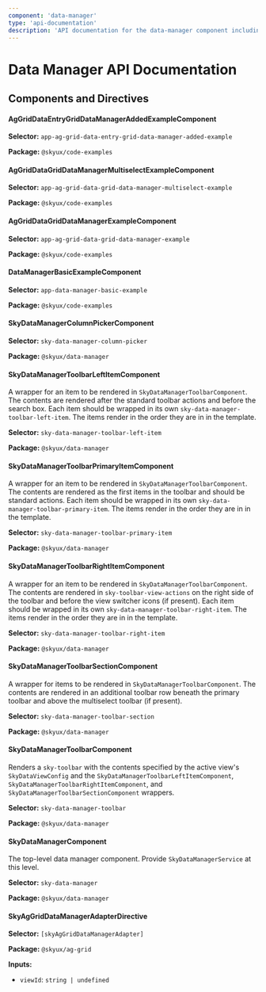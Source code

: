 ```yaml
---
component: 'data-manager'
type: 'api-documentation'
description: 'API documentation for the data-manager component including components, interfaces, and types.'
---
```


# Data Manager API Documentation

## Components and Directives

#### AgGridDataEntryGridDataManagerAddedExampleComponent

**Selector:** `app-ag-grid-data-entry-grid-data-manager-added-example`

**Package:** `@skyux/code-examples`

#### AgGridDataGridDataManagerMultiselectExampleComponent

**Selector:** `app-ag-grid-data-grid-data-manager-multiselect-example`

**Package:** `@skyux/code-examples`

#### AgGridDataGridDataManagerExampleComponent

**Selector:** `app-ag-grid-data-grid-data-manager-example`

**Package:** `@skyux/code-examples`

#### DataManagerBasicExampleComponent

**Selector:** `app-data-manager-basic-example`

**Package:** `@skyux/code-examples`

#### SkyDataManagerColumnPickerComponent

**Selector:** `sky-data-manager-column-picker`

**Package:** `@skyux/data-manager`

#### SkyDataManagerToolbarLeftItemComponent

A wrapper for an item to be rendered in `SkyDataManagerToolbarComponent`. The contents are
rendered after the standard toolbar actions and before the search box. Each item should be
wrapped in its own `sky-data-manager-toolbar-left-item`. The items render in the order they are in in the template.

**Selector:** `sky-data-manager-toolbar-left-item`

**Package:** `@skyux/data-manager`

#### SkyDataManagerToolbarPrimaryItemComponent

A wrapper for an item to be rendered in `SkyDataManagerToolbarComponent`. The contents are
rendered as the first items in the toolbar and should be standard actions. Each item should be
wrapped in its own `sky-data-manager-toolbar-primary-item`. The items render in the order they are in in the template.

**Selector:** `sky-data-manager-toolbar-primary-item`

**Package:** `@skyux/data-manager`

#### SkyDataManagerToolbarRightItemComponent

A wrapper for an item to be rendered in `SkyDataManagerToolbarComponent`. The contents are
rendered in `sky-toolbar-view-actions` on the right side of the toolbar and before the view
switcher icons (if present). Each item should be wrapped in its own
`sky-data-manager-toolbar-right-item`. The items render in the order they are in in the template.

**Selector:** `sky-data-manager-toolbar-right-item`

**Package:** `@skyux/data-manager`

#### SkyDataManagerToolbarSectionComponent

A wrapper for items to be rendered in `SkyDataManagerToolbarComponent`. The contents are
rendered in an additional toolbar row beneath the primary toolbar and above the multiselect
toolbar (if present).

**Selector:** `sky-data-manager-toolbar-section`

**Package:** `@skyux/data-manager`

#### SkyDataManagerToolbarComponent

Renders a `sky-toolbar` with the contents specified by the active view's `SkyDataViewConfig`
and the `SkyDataManagerToolbarLeftItemComponent`, `SkyDataManagerToolbarRightItemComponent`,
and `SkyDataManagerToolbarSectionComponent` wrappers.

**Selector:** `sky-data-manager-toolbar`

**Package:** `@skyux/data-manager`

#### SkyDataManagerComponent

The top-level data manager component. Provide `SkyDataManagerService` at this level.

**Selector:** `sky-data-manager`

**Package:** `@skyux/data-manager`

#### SkyAgGridDataManagerAdapterDirective

**Selector:** `[skyAgGridDataManagerAdapter]`

**Package:** `@skyux/ag-grid`

**Inputs:**

- `viewId`: `string | undefined`